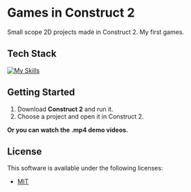 <!--- # "Can be a image or a gift from the project pages" -->

<!-- <p align="center">
  <img src="./GoldBank_Unity/Assets/_Sprites/Logos/Gold Bank/LogoGoldBank.png" alt="Gold Bank Logo" width="300" height="300">
</p> -->

# Games in Construct 2

Small scope 2D projects made in Construct 2. My first games.

## Tech Stack

<!--- # "Verify icons availability here https://github.com/tandpfun/skill-icons" -->

[![My Skills](https://skillicons.dev/icons?i=github)](https://skillicons.dev)

## Getting Started

1. Download **Construct 2** and run it.
2. Choose a project and open it in Construct 2.

**Or you can watch the .mp4 demo videos.**

## License

This software is available under the following licenses:

- [MIT](https://github.com/aguimarfilh0/GamesInConstruct2/blob/main/LICENSE)

